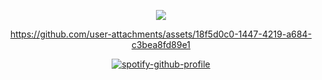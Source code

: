 <div id="header" align="center">

![](https://komarev.com/ghpvc/?username=dokhyuk&style=plastic&color=A5B1CF&label=_　　★　　_&base=9710)

https://github.com/user-attachments/assets/18f5d0c0-1447-4219-a684-c3bea8fd89e1

[![spotify-github-profile](https://spotify-github-profile.kittinanx.com/api/view?uid=yeslnco28d0j7p2y2efpb86u0&cover_image=true&theme=novatorem&show_offline=false&background_color=454545&interchange=false&bar_color=ffb5d8&bar_color_cover=true)](https://github.com/kittinan/spotify-github-profile)

<p align="center"
